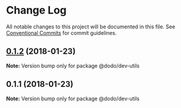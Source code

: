 # Change Log

All notable changes to this project will be documented in this file.
See [Conventional Commits](https://conventionalcommits.org) for commit guidelines.

<a name="0.1.2"></a>
## [0.1.2](/compare/@dodo/dev-utils@0.1.1...@dodo/dev-utils@0.1.2) (2018-01-23)




**Note:** Version bump only for package @dodo/dev-utils

<a name="0.1.1"></a>
## 0.1.1 (2018-01-23)




**Note:** Version bump only for package @dodo/dev-utils
